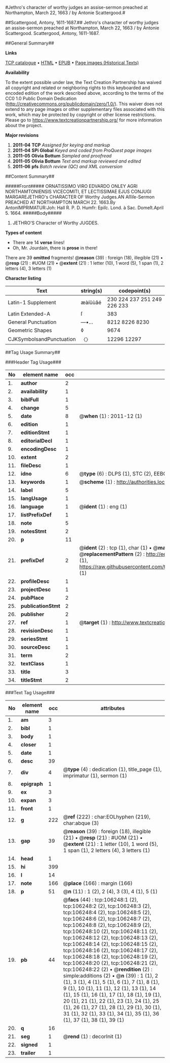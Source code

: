 #Jethro's character of worthy judges an assise-sermon preached at Northampton, March 22, 1663 / by Antonie Scattergood.#

##Scattergood, Antony, 1611-1687.##
Jethro's character of worthy judges an assise-sermon preached at Northampton, March 22, 1663 / by Antonie Scattergood.
Scattergood, Antony, 1611-1687.

##General Summary##

**Links**

[TCP catalogue](http://www.ota.ox.ac.uk/tcp/)  • 
[HTML](http://tei.it.ox.ac.uk/tcp/Texts-HTML/free/A62/A62323.html)  • 
[EPUB](http://tei.it.ox.ac.uk/tcp/Texts-EPUB/free/A62/A62323.epub) • 
[Page images (Historical Texts)](https://historicaltexts.jisc.ac.uk/eebo-17214639e)

**Availability**

To the extent possible under law, the Text Creation Partnership has waived all copyright and related or neighboring rights to this keyboarded and encoded edition of the work described above, according to the terms of the CC0 1.0 Public Domain Dedication (http://creativecommons.org/publicdomain/zero/1.0/). This waiver does not extend to any page images or other supplementary files associated with this work, which may be protected by copyright or other license restrictions. Please go to https://www.textcreationpartnership.org/ for more information about the project.

**Major revisions**

1. __2011-04__ __TCP__ *Assigned for keying and markup*
1. __2011-04__ __SPi Global__ *Keyed and coded from ProQuest page images*
1. __2011-05__ __Olivia Bottum__ *Sampled and proofread*
1. __2011-05__ __Olivia Bottum__ *Text and markup reviewed and edited*
1. __2011-06__ __pfs__ *Batch review (QC) and XML conversion*

##Content Summary##

#####Front#####
ORNATISSIMO VIRO EDVARDO ONLEY AGRI NORTHAMTONIENSIS VICECOMITI, ET LECTISSIMAE EJUS CONJUGI MARGAREJETHRO's CHARACTER OF Worthy Judges.AN Aſſiſe-Sermon PREACHED AT NORTHAMPTON MARCH 22. 1663.By AntonIMPRIMATUR:Joh: Hall R. P. D. Humfr: Epiſc. Lond. à Sac. Domeſt.April 5. 1664.
#####Body#####

1. JETHRO'S Character of Worthy JUGDES.

**Types of content**

  * There are 14 **verse** lines!
  * Oh, Mr. Jourdain, there is **prose** in there!

There are 39 **omitted** fragments! 
 @__reason__ (39) : foreign (18), illegible (21)  •  @__resp__ (21) : #UOM (21)  •  @__extent__ (21) : 1 letter (10), 1 word (5), 1 span (1), 2 letters (4), 3 letters (1)

**Character listing**


|Text|string(s)|codepoint(s)|
|---|---|---|
|Latin-1 Supplement|æàíûùâé|230 224 237 251 249 226 233|
|Latin Extended-A|ſ|383|
|General Punctuation|—•…|8212 8226 8230|
|Geometric Shapes|◊|9674|
|CJKSymbolsandPunctuation|〈〉|12296 12297|

##Tag Usage Summary##

###Header Tag Usage###

|No|element name|occ|attributes|
|---|---|---|---|
|1.|__author__|2||
|2.|__availability__|1||
|3.|__biblFull__|1||
|4.|__change__|5||
|5.|__date__|8| @__when__ (1) : 2011-12 (1)|
|6.|__edition__|1||
|7.|__editionStmt__|1||
|8.|__editorialDecl__|1||
|9.|__encodingDesc__|1||
|10.|__extent__|2||
|11.|__fileDesc__|1||
|12.|__idno__|6| @__type__ (6) : DLPS (1), STC (2), EEBO-CITATION (1), OCLC (1), VID (1)|
|13.|__keywords__|1| @__scheme__ (1) : http://authorities.loc.gov/ (1)|
|14.|__label__|5||
|15.|__langUsage__|1||
|16.|__language__|1| @__ident__ (1) : eng (1)|
|17.|__listPrefixDef__|1||
|18.|__note__|5||
|19.|__notesStmt__|2||
|20.|__p__|11||
|21.|__prefixDef__|2| @__ident__ (2) : tcp (1), char (1)  •  @__matchPattern__ (2) : ([0-9\-]+):([0-9IVX]+) (1), (.+) (1)  •  @__replacementPattern__ (2) : http://eebo.chadwyck.com/downloadtiff?vid=$1&page=$2 (1), https://raw.githubusercontent.com/textcreationpartnership/Texts/master/tcpchars.xml#$1 (1)|
|22.|__profileDesc__|1||
|23.|__projectDesc__|1||
|24.|__pubPlace__|2||
|25.|__publicationStmt__|2||
|26.|__publisher__|2||
|27.|__ref__|1| @__target__ (1) : http://www.textcreationpartnership.org/docs/. (1)|
|28.|__revisionDesc__|1||
|29.|__seriesStmt__|1||
|30.|__sourceDesc__|1||
|31.|__term__|2||
|32.|__textClass__|1||
|33.|__title__|3||
|34.|__titleStmt__|2||


###Text Tag Usage###

|No|element name|occ|attributes|
|---|---|---|---|
|1.|__am__|3||
|2.|__bibl__|1||
|3.|__body__|1||
|4.|__closer__|1||
|5.|__date__|1||
|6.|__desc__|39||
|7.|__div__|4| @__type__ (4) : dedication (1), title_page (1), imprimatur (1), sermon (1)|
|8.|__epigraph__|1||
|9.|__ex__|3||
|10.|__expan__|3||
|11.|__front__|1||
|12.|__g__|222| @__ref__ (222) : char:EOLhyphen (219), char:abque (3)|
|13.|__gap__|39| @__reason__ (39) : foreign (18), illegible (21)  •  @__resp__ (21) : #UOM (21)  •  @__extent__ (21) : 1 letter (10), 1 word (5), 1 span (1), 2 letters (4), 3 letters (1)|
|14.|__head__|1||
|15.|__hi__|399||
|16.|__l__|14||
|17.|__note__|166| @__place__ (166) : margin (166)|
|18.|__p__|51| @__n__ (11) : 1 (2), 2 (4), 3 (3), 4 (1), 5 (1)|
|19.|__pb__|44| @__facs__ (44) : tcp:106248:1 (2), tcp:106248:2 (2), tcp:106248:3 (2), tcp:106248:4 (2), tcp:106248:5 (2), tcp:106248:6 (2), tcp:106248:7 (2), tcp:106248:8 (2), tcp:106248:9 (2), tcp:106248:10 (2), tcp:106248:11 (2), tcp:106248:12 (2), tcp:106248:13 (2), tcp:106248:14 (2), tcp:106248:15 (2), tcp:106248:16 (2), tcp:106248:17 (2), tcp:106248:18 (2), tcp:106248:19 (2), tcp:106248:20 (2), tcp:106248:21 (2), tcp:106248:22 (2)  •  @__rendition__ (2) : simple:additions (2)  •  @__n__ (39) : 1 (1), 2 (1), 3 (1), 4 (1), 5 (1), 6 (1), 7 (1), 8 (1), 9 (1), 10 (1), 11 (1), 12 (1), 13 (1), 14 (1), 15 (1), 16 (1), 17 (1), 18 (1), 19 (1), 20 (1), 21 (1), 22 (1), 23 (1), 24 (1), 25 (1), 26 (1), 27 (1), 28 (1), 29 (1), 30 (1), 31 (1), 32 (1), 33 (1), 34 (1), 35 (1), 36 (1), 37 (1), 38 (1), 39 (1)|
|20.|__q__|16||
|21.|__seg__|1| @__rend__ (1) : decorInit (1)|
|22.|__signed__|1||
|23.|__trailer__|1||
